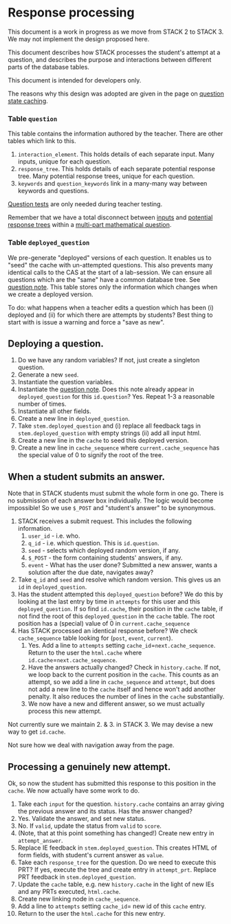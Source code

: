 # Response processing

This document is a work in progress as we move from STACK 2 to STACK 3.  We may not implement the design proposed here.

This document describes how STACK processes the student's attempt at a question, and describes the purpose and
interactions between different parts of the database tables.

This document is intended for developers only.

The reasons why this design was adopted are given in the page on [question state caching](Question_state_caching.md).

### Table `question`

This table contains the information authored by the teacher.   There are other tables which link to this.

1. `interaction_element`.  This holds details of each separate input.  Many inputs, unique for each question.
2. `response_tree`.  This holds details of each separate potential response tree.  Many potential response trees, unique for each question.
3. `keywords` and `question_keywords` link in a many-many way between keywords and questions.

[Question tests](../Authoring/Testing.md) are only needed during teacher testing.

Remember that we have a total disconnect between [inputs](../Authoring/Inputs.md)
and [potential response trees](../Authoring/Potential_response_trees.md) within a [multi-part mathematical question](../Authoring/Authoring_quick_start_2.md).


### Table `deployed_question`

We pre-generate "deployed" versions of each question.  It enables us to "seed" the cache with un-attempted questions.  This also prevents many identical calls to the CAS
at the start of a lab-session.   We can ensure all questions which are the "same" have a common database tree.  See [question note](../Authoring/Question_note.md).  This table stores only the information which changes when we create a deployed version.

To do:  what happens when a teacher edits a question which has been (i) deployed and (ii) for which there are attempts by students?  Best thing to start with is issue a warning and force a "save as new".

## Deploying a question.

1. Do we have any random variables?  If not, just create a singleton question.
2. Generate a new `seed`.
3. Instantiate the question variables.
4. Instantiate the [question note](../Authoring/Question_note.md).  Does this note already appear in `deployed_question` for this `id.question`? Yes. Repeat 1-3 a reasonable number of times.
5. Instantiate all other fields.
6. Create a new line in `deployed_question`.
7. Take `stem.deployed_question` and (i) replace all feedback tags in `stem.deployed_question` with empty strings (ii) add all input html.
8. Create a new line in the `cache` to seed this deployed version.
9. Create a new line in `cache_sequence` where `current.cache_sequence` has the special value of 0 to signify the root of the tree.

## When a student submits an answer.

Note that in STACK students must submit the whole form in one go.  There is no submission of each answer box individually.  The logic would become impossible!
So we use `$_POST` and "student's answer" to be synonymous.

1. STACK receives a submit request.  This includes the following information.
    1. `user_id` - i.e. who.
    2. `q_id`    - i.e. which question. This is `id.question`.
    3. `seed`    - selects which deployed random version, if any.
    4. `$_POST`  - the form containing students' answers, if any.
    5. `event`   - What has the user done? Submitted a new answer, wants a solution after the due date, navigates away?
2. Take `q_id` and `seed` and resolve which random version.  This gives us an `id` in `deployed_question`.
3. Has the student attempted this `deployed_question` before?  We do this by looking at the last entry by time in `attempts` for this user and this `deployed_question`.
   If so find `id.cache`, their position in the `cache` table, if not find the root of this `deployed_question` in the `cache` table.
   The root position has a (special) value of 0 in `current.cache_sequence`
4. Has STACK processed an identical response before?  We check `cache_sequence` table looking for (`post`, `event`, `current`).
   1. Yes.  Add a line to `attempts` setting `cache_id`=`next.cache_sequence`.  Return to the user the `html.cache` where `id.cache`=`next.cache_sequence`.
   2. Have the answers actually changed? Check in `history.cache`. If not, we loop back to the current position in the `cache`.  This counts as an attempt, so we add a line in `cache_sequence` and `attempt`, but does not add a new line to the `cache` itself and hence won't add another penalty.  It also reduces the number of lines in the `cache` substantially.
   3. We now have a new and different answer, so we must actually process this new attempt.

Not currently sure we maintain 2. & 3. in STACK 3.  We may devise a new way to get `id.cache`.

Not sure how we deal with navigation away from the page.

## Processing a genuinely new attempt.

Ok, so now the student has submitted this response to this position in the `cache`.  We now actually have some work to do.

1. Take each `input` for the question.  `history.cache` contains an array giving the previous answer and its status.  Has the answer changed?
  1. Yes.  Validate the answer, and set new status.
  2. No.   If `valid`, update the status from `valid` to `score`.
  3. (Note, that at this point something has changed!)  Create new entry in `attempt_answer`.
  3. Replace IE feedback in `stem.deployed_question`.   This creates HTML of form fields, with student's current answer as `value`.
2. Take each `response_tree` for the question.  Do we need to execute this PRT?
   If yes, execute the tree and create entry in `attempt_prt`. Replace PRT feedback in `stem.deployed_question`.
3. Update the `cache` table, e.g. new `history.cache` in the light of new IEs and any PRTs executed, `html.cache`.
4. Create new linking node in `cache_sequence`.
5. Add a line to `attempts` setting `cache_id`= new id of this `cache` entry.
6. Return to the user the `html.cache` for this new entry.

